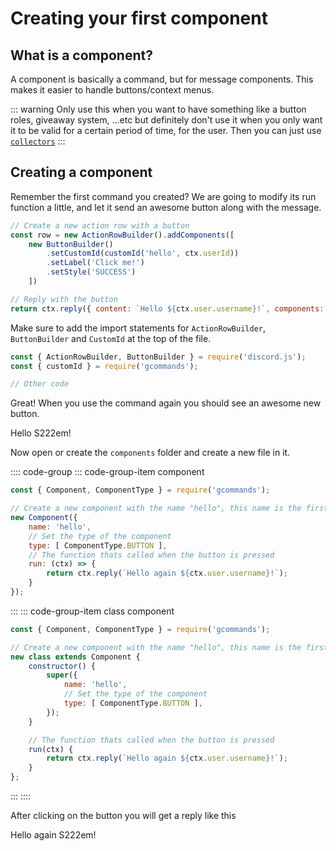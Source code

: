 # Creating your first component

## What is a component?

A component is basically a command, but for message components. This makes it easier to handle buttons/context menus.

::: warning
Only use this when you want to have something like a button roles, giveaway system, ...etc but definitely don't use it when you only want it to be valid for a certain period of time, for the user. Then you can just use [`collectors`](https://discordjs.guide/popular-topics/collectors.html#basic-message-component-collector)
:::

## Creating a component

Remember the first command you created? We are going to modify its run function a little, and let it send an awesome button along with the message.

```js
// Create a new action row with a button
const row = new ActionRowBuilder().addComponents([
	new ButtonBuilder()
		.setCustomId(customId('hello', ctx.userId))
		.setLabel('Click me!')
		.setStyle('SUCCESS')
	])

// Reply with the button
return ctx.reply({ content: `Hello ${ctx.user.username}!`, components: [row] });
```

Make sure to add the import statements for `ActionRowBuilder`, `ButtonBuilder` and `CustomId` at the top of the file.

```js
const { ActionRowBuilder, ButtonBuilder } = require('discord.js');
const { customId } = require('gcommands');

// Other code
```

Great! When you use the command again you should see an awesome new button.

<DiscordMessages>
	<DiscordMessage profile="bot">
		<template #interactions>
			<DiscordInteraction
				profile="user"
				author="GCommands"
				:command="true"
			>hello</DiscordInteraction>
		</template>
		Hello S222em!
		<template #actions>
        	<DiscordButtons>
        		<DiscordButton type="success">Click me!</DiscordButton>
        	</DiscordButtons>
        </template>
	</DiscordMessage>
</DiscordMessages>

Now open or create the `components` folder and create a new file in it.

:::: code-group
::: code-group-item component

```js
const { Component, ComponentType } = require('gcommands');

// Create a new component with the name "hello", this name is the first argument of CustomId: CustomId('hello')
new Component({
	name: 'hello',
	// Set the type of the component
	type: [ ComponentType.BUTTON ],
	// The function thats called when the button is pressed
	run: (ctx) => {
		return ctx.reply(`Hello again ${ctx.user.username}!`);
	}
});
```

:::
::: code-group-item class component

```js
const { Component, ComponentType } = require('gcommands');

// Create a new component with the name "hello", this name is the first argument of CustomId: CustomId('hello')
new class extends Component {
	constructor() {
		super({
			name: 'hello',
			// Set the type of the component
			type: [ ComponentType.BUTTON ],
		});
	}

	// The function thats called when the button is pressed
	run(ctx) {
		return ctx.reply(`Hello again ${ctx.user.username}!`);
	}
};
```

:::
::::

After clicking on the button you will get a reply like this

<DiscordMessages>
	<DiscordMessage profile="bot">
    	Hello again S222em!
    </DiscordMessage>
</DiscordMessages>


